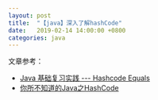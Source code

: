 ```yaml
---
layout: post
title:  "【java】深入了解hashCode"
date:   2019-02-14 14:00:00 +0800
categories: java
---
```


文章参考：
- [Java 基础复习实践 --- Hashcode Equals](https://www.jianshu.com/p/eb43d00fe549)
- [你所不知道的Java之HashCode](https://www.jianshu.com/p/d76751718a1f)
